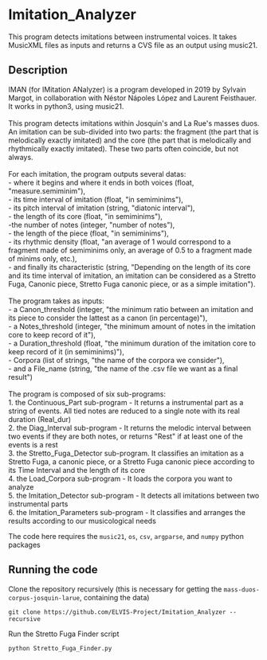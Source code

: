 # Imitation_Analyzer
This program detects imitations between instrumental voices. It takes MusicXML files as inputs and returns a CVS file as an output using music21.


## Description
IMAN (for IMitation ANalyzer) is a program developed in 2019 by Sylvain Margot, in collaboration with Néstor Nápoles López and Laurent Feisthauer. It works in python3, using music21. <br /> <br /> This program detects imitations within Josquin\'s and La Rue\'s masses duos. An imitation can be sub-divided into two parts: the fragment (the part that is melodically exactly imitated) and the core (the part that is melodically and rhythmically exactly imitated). These two parts often coincide, but not always. <br /> <br /> For each imitation, the program outputs several datas:<br />   - where it begins and where it ends in both voices (float, "measure.semiminim"),<br />   - its time interval of imitation (float, "in semiminims"),<br />   - its pitch interval of imitation (string, "diatonic interval"),<br />   - the length of its core (float, "in semiminims"),<br />   -the number of notes (integer, "number of notes"),<br />   - the length of the piece (float, "in semiminims"),<br />   - its rhythmic density (float, "an average of 1 would correspond to a fragment made of semiminims only, an average of 0.5 to a fragment made of minims only, etc.),<br />   - and finally its characteristic (string, "Depending on the length of its core and its time interval of imitation, an imitation can be considered as a Stretto Fuga, Canonic piece, Stretto Fuga canonic piece, or as a simple imitation"). <br /> <br /> The program takes as inputs:<br />   - a Canon_threshold (integer, "the minimum ratio between an imitation and its piece to consider the lattest as a canon (in percentage)"),<br />   - a Notes_threshold (integer, "the minimum amount of notes in the imitation core to keep record of it"),<br />   - a Duration_threshold (float, "the minimum duration of the imitation core to keep record of it (in semiminims)"), <br />   - Corpora (list of strings, "the name of the corpora we consider"), <br />   - and a File_name (string, "the name of the .csv file we want as a final result")<br /> <br /> The program is composed of six sub-programs: <br /> 1. the Continuous_Part sub-program - It returns a instrumental part as a string of events. All tied notes are reduced to a single note with its real duration (Real_dur) <br /> 2. the Diag_Interval sub-program - It returns the melodic interval between two events if they are both notes, or returns "Rest" if at least one of the events is a rest <br /> 3. the Stretto_Fuga_Detector sub-program. It classifies an imitation as a Stretto Fuga, a canonic piece, or a Stretto Fuga canonic piece according to its Time Interval and the length of its core <br /> 4. the Load_Corpora sub-program - It loads the corpora you want to analyze <br /> 5. the Imitation_Detector sub-program - It detects all imitations between two instrumental parts <br /> 6. the Imitation_Parameters sub-program - It classifies and arranges the results according to our musicological needs

The code here requires the `music21`, `os`, `csv`, `argparse`, and `numpy` python packages

## Running the code
Clone the repository recursively (this is necessary for getting the `mass-duos-corpus-josquin-larue`, containing the data)

```
git clone https://github.com/ELVIS-Project/Imitation_Analyzer --recursive
```

Run the Stretto Fuga Finder script
```
python Stretto_Fuga_Finder.py
```

